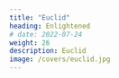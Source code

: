 ```yaml
---
title: "Euclid"
heading: Enlightened
# date: 2022-07-24
weight: 26
description: Euclid
image: /covers/euclid.jpg
---
```

